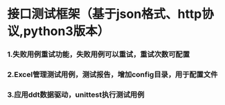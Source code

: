 # 接口测试框架（基于json格式、http协议,python3版本） 

### 1.失败用例重试功能，失败用例可以重试，重试次数可配置
### 2.Excel管理测试用例，测试报告，增加config目录，用于配置文件
### 3.应用ddt数据驱动，unittest执行测试用例



